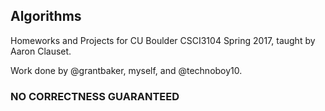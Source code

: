 ## Algorithms
Homeworks and Projects for CU Boulder CSCI3104 Spring 2017, taught by Aaron Clauset.

Work done by @grantbaker, myself, and @technoboy10.
### NO CORRECTNESS GUARANTEED
